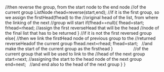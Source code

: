 //then reverse the group, from the start node to the end node
//of the current group
ListNode rhead=reverse(start,end);
//if it is the first group, so we assign the firstHead(fhead) to the
//original head of the list, from where the linking of the next
//group will start
if(fhead==null){
fhead=start;
frhead=rhead;  //assign the first reverseHead that will be the head
//node of the final list that has to be returned
}
//if it is not the first reversed group
else{
//then we link the firstHead node of previous group to the
//returned reverseHeadof the current group
fhead.next=rhead;
fhead=start;   //and make the start of the current group as the firsthead
}                  //of the current group that will be used to link to the
//head of the next group
start=next;  //assigning the start to the head node of the next group
end=next;    //and end also to the head of the next group
}
}